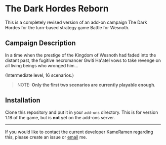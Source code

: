 # The Dark Hordes Reborn

This is a completely revised version of an add-on campaign The Dark Hordes for the turn-based strategy game Battle for Wesnoth.

## Campaign Description

In a time when the prestige of the Kingdom of Wesnoth had faded into the distant past, the fugitive necromancer Gwiti Ha'atel vows to take revenge on all living beings who wronged him...

(Intermediate level, 16 scenarios.)

> NOTE: **Only the first two scenarios are currently playable enough.**

## Installation

Clone this repository and put it in your `add-ons` directory. This is for version 1.18 of the game, but is **not** yet on the add-ons server.

***

If you would like to contact the current developer KameRamen regarding this, please create an issue or [email](mailto:hiroki.hatanaka@proton.me) me.
